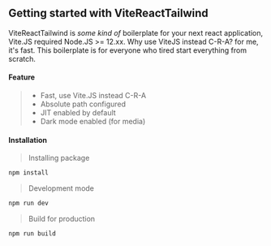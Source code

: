 ## Getting started with ViteReactTailwind

ViteReactTailwind is _some kind of_ boilerplate for your next react application, Vite.JS required
Node.JS >= 12.xx.
Why use ViteJS instead C-R-A? for me, it's fast.
This boilerplate is for everyone who tired start everything from scratch.

#### Feature

> - Fast, use Vite.JS instead C-R-A
> - Absolute path configured
> - JIT enabled by default
> - Dark mode enabled (for media)

#### Installation

> Installing package

```zsh
npm install
```

> Development mode

```zsh
npm run dev
```

> Build for production

```zsh
npm run build
```
